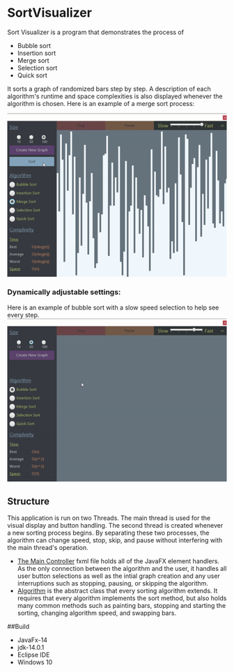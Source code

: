 # SortVisualizer
Sort Visualizer is a program that demonstrates the process of
- Bubble sort
- Insertion sort
- Merge sort
- Selection sort
- Quick sort 

It sorts a graph of randomized bars step by step. A description of each algorithm's runtime and space complexities is also displayed whenever the algorithm is chosen. Here is an example of a merge sort process:

![Demo](mergeSortGif.gif)

### Dynamically adjustable settings:
Here is an example of bubble sort with a slow speed selection to help see every step.
![BubbleDemo](bubbleSortGif.gif)
## Structure
This application is run on two Threads. The main thread is used for the visual display and button handling. The second thread is created whenever a new sorting process begins. By separating these two processes, the algorithm can change speed, stop, skip, and pause without interfering with the main thread's operation.
- [The Main Controller](SortVisualizer/src/application/MainController.java) fxml file holds all of the JavaFX element handlers. As the only connection between the algorithm and the user, it handles all user button selections as well as the intial graph creation and any user interruptions such as stopping, pausing, or skipping the algorithm.
- [Algorithm](SortVisualizer/src/application/SortingAlgs/Algorithm.java) is the abstract class that every sorting algorithm extends. It requires that every algorithm implements the sort method, but also holds many common methods such as painting bars, stopping and starting the sorting, changing algorithm speed, and swapping bars. 

##Build
- JavaFx-14
- jdk-14.0.1
- Eclipse IDE
- Windows 10
